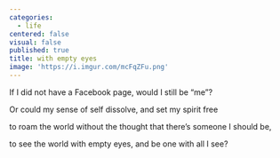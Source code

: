 ```yaml
---
categories:
  - life
centered: false
visual: false
published: true
title: with empty eyes
image: 'https://i.imgur.com/mcFqZFu.png'
---
```

If I did not have a Facebook page,
would I still be “me”?

Or could my sense of self dissolve,
and set my spirit free

to roam the world without the thought
that there’s someone I should be,

to see the world with empty eyes,
and be one with all I see?
